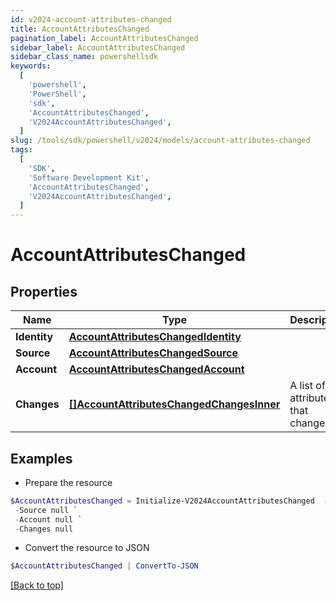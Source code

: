 ```yaml
---
id: v2024-account-attributes-changed
title: AccountAttributesChanged
pagination_label: AccountAttributesChanged
sidebar_label: AccountAttributesChanged
sidebar_class_name: powershellsdk
keywords:
  [
    'powershell',
    'PowerShell',
    'sdk',
    'AccountAttributesChanged',
    'V2024AccountAttributesChanged',
  ]
slug: /tools/sdk/powershell/v2024/models/account-attributes-changed
tags:
  [
    'SDK',
    'Software Development Kit',
    'AccountAttributesChanged',
    'V2024AccountAttributesChanged',
  ]
---
```


# AccountAttributesChanged

## Properties

| Name | Type | Description | Notes |
| --- | --- | --- | --- |
| **Identity** | [**AccountAttributesChangedIdentity**](account-attributes-changed-identity) |  | [required] |
| **Source** | [**AccountAttributesChangedSource**](account-attributes-changed-source) |  | [required] |
| **Account** | [**AccountAttributesChangedAccount**](account-attributes-changed-account) |  | [required] |
| **Changes** | [**[]AccountAttributesChangedChangesInner**](account-attributes-changed-changes-inner) | A list of attributes that changed. | [required] |

## Examples

- Prepare the resource

```powershell
$AccountAttributesChanged = Initialize-V2024AccountAttributesChanged  -Identity null `
 -Source null `
 -Account null `
 -Changes null
```

- Convert the resource to JSON

```powershell
$AccountAttributesChanged | ConvertTo-JSON
```

[[Back to top]](#)
